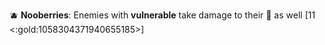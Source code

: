🫐 **Nooberries**: Enemies with __vulnerable__ take damage to their 🔷 as well [11 <:gold:1058304371940655185>]
